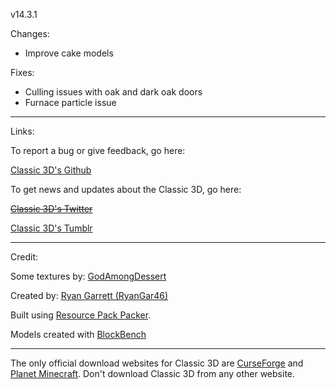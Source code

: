 v14.3.1

Changes:

- Improve cake models

Fixes:

- Culling issues with oak and dark oak doors
- Furnace particle issue

---

Links:

To report a bug or give feedback, go here:

[Classic 3D's Github](https://github.com/RyanGar46/Classic-3D/issues)

To get news and updates about the Classic 3D, go here:

~~[Classic 3D's Twitter](https://twitter.com/Classic_3D "No longer in use. Tumblr is now used.")~~

[Classic 3D's Tumblr](https://classic3d.tumblr.com/)

---

Credit:

Some textures by: [GodAmongDessert](https://instagram.com/godamongdessert/)

Created by: [Ryan Garrett (RyanGar46)](https://ryangar46.tumblr.com/)

Built using [Resource Pack Packer](https://github.com/RyanGar46/resource-pack-packer).

Models created with [BlockBench](https://www.blockbench.net)

---

The only official download websites for Classic 3D are [CurseForge](https://www.curseforge.com/minecraft/texture-packs/classic-3d) and [Planet Minecraft](https://www.planetminecraft.com/texture-pack/classic-3d-4384051/). Don't download Classic 3D from any other website.
